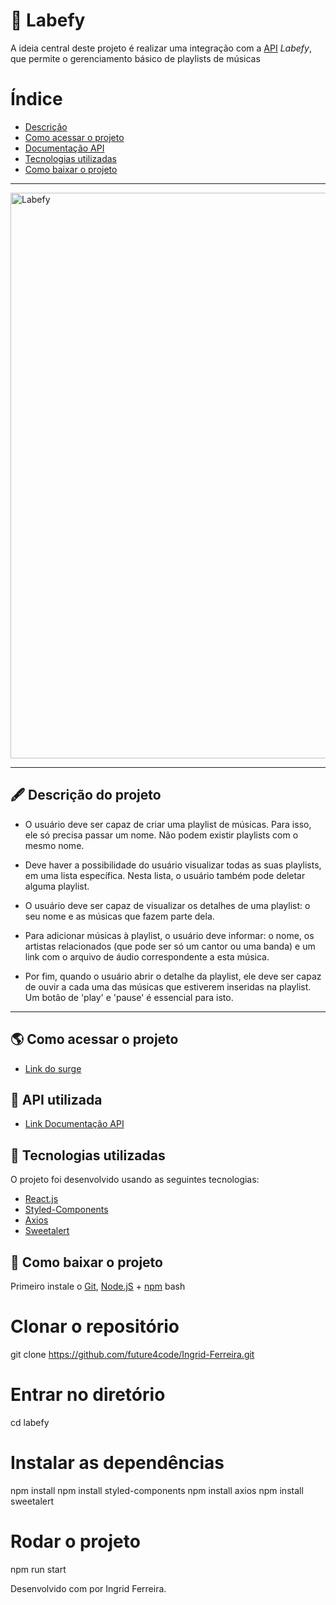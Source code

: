 
#  🎵 Labefy

A ideia central deste projeto é realizar uma integração com a [API](https://documenter.getpostman.com/view/7549981/SztBc8eT?version=latest) *Labefy*, que permite o gerenciamento básico de playlists de músicas

# Índice

- [Descrição](#-descrição-do-projeto)
- [Como acessar o projeto](#-como-acessar-o-projeto)
- [Documentação API](#-API-utilizada)
- [Tecnologias utilizadas](#-tecnologias-utilizadas)
- [Como baixar o projeto](#-como-baixar-o-projeto)


---


<img width="905" alt="Labefy" src="https://user-images.githubusercontent.com/83792403/131136059-9dd2ff1a-010e-432b-8e78-882671f8ee4e.png">



---

## 🖋 Descrição do projeto

-   O usuário deve ser capaz de criar uma playlist de músicas. Para isso, ele só precisa passar um nome. Não podem existir playlists com o mesmo nome.

-   Deve haver a possibilidade do usuário visualizar todas as suas playlists, em uma lista específica. Nesta lista, o usuário também pode deletar alguma playlist.

-   O usuário deve ser capaz de visualizar os detalhes de uma playlist: o seu nome e as músicas que fazem parte dela.

-   Para adicionar músicas à playlist, o usuário deve informar: o nome, os artistas relacionados (que pode ser só um cantor ou uma banda) e um link com o arquivo de áudio correspondente a esta música.

- Por fim, quando o usuário abrir o detalhe da playlist, ele deve ser capaz de ouvir a cada uma das músicas que estiverem inseridas na playlist. Um botão de 'play' e 'pause' é essencial para isto.

---

## 🌎 Como acessar o projeto

- [Link do surge](https://rich-rub.surge.sh/)

## 🎼 API utilizada

- [Link Documentação API](https://documenter.getpostman.com/view/7549981/SztBc8eT?version=latest)



## 🚀 Tecnologias utilizadas

O projeto foi desenvolvido usando as seguintes tecnologias:

- [React.js](https://pt-br.reactjs.org/docs/getting-started.html)
- [Styled-Components](https://styled-components.com/docs)
- [Axios](https://axios-http.com/ptbr/docs/intro)
- [Sweetalert](https://sweetalert.js.org/docs/)

## 💾 Como baixar o projeto

Primeiro instale o [Git](https://git-scm.com/), [Node.jS](https://nodejs.org/pt-br/download/) + [npm](https://www.npmjs.com/get-npm)
bash
# Clonar o repositório
git clone https://github.com/future4code/Ingrid-Ferreira.git

# Entrar no diretório
cd labefy

# Instalar as dependências
npm install
npm install styled-components
npm install axios
npm install sweetalert

# Rodar o projeto
npm run start

Desenvolvido com por Ingrid Ferreira.
